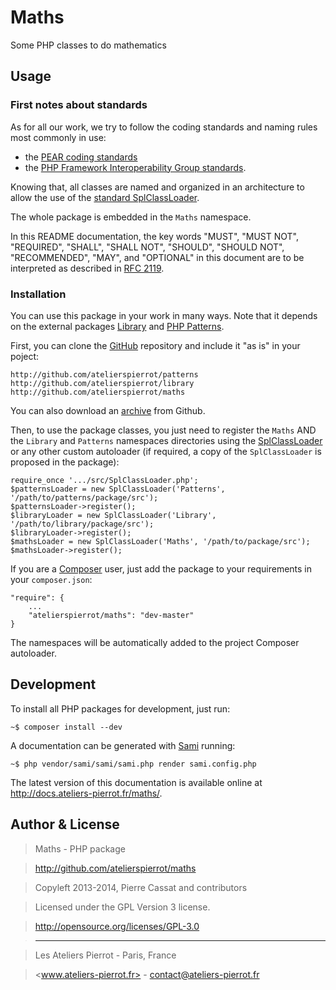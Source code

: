 Maths
=====

Some PHP classes to do mathematics


## Usage

### First notes about standards

As for all our work, we try to follow the coding standards and naming rules most commonly in use:

-   the [PEAR coding standards](http://pear.php.net/manual/en/standards.php)
-   the [PHP Framework Interoperability Group standards](http://github.com/php-fig/fig-standards).

Knowing that, all classes are named and organized in an architecture to allow the use of the
[standard SplClassLoader](http://gist.github.com/jwage/221634).

The whole package is embedded in the `Maths` namespace.

In this README documentation, the key words "MUST", "MUST NOT", "REQUIRED", "SHALL", "SHALL NOT",
"SHOULD", "SHOULD NOT", "RECOMMENDED", "MAY", and "OPTIONAL" in this document are to be
interpreted as described in [RFC 2119](http://www.ietf.org/rfc/rfc2119.txt).

### Installation

You can use this package in your work in many ways. Note that it depends on the external
packages [Library](http://github.com/atelierspierrot/library) and
[PHP Patterns](http://github.com/atelierspierrot/patterns).

First, you can clone the [GitHub](http://github.com/atelierspierrot/maths) repository
and include it "as is" in your poject:

    http://github.com/atelierspierrot/patterns
    http://github.com/atelierspierrot/library
    http://github.com/atelierspierrot/maths

You can also download an [archive](http://github.com/atelierspierrot/maths/downloads)
from Github.

Then, to use the package classes, you just need to register the `Maths` AND the `Library` and
`Patterns` namespaces directories using the [SplClassLoader](http://gist.github.com/jwage/221634) or
any other custom autoloader (if required, a copy of the `SplClassLoader` is proposed in
the package):

    require_once '.../src/SplClassLoader.php';
    $patternsLoader = new SplClassLoader('Patterns', '/path/to/patterns/package/src');
    $patternsLoader->register();
    $libraryLoader = new SplClassLoader('Library', '/path/to/library/package/src');
    $libraryLoader->register();
    $mathsLoader = new SplClassLoader('Maths', '/path/to/package/src');
    $mathsLoader->register();

If you are a [Composer](http://getcomposer.org/) user, just add the package to your requirements
in your `composer.json`:

    "require": {
        ...
        "atelierspierrot/maths": "dev-master"
    }

The namespaces will be automatically added to the project Composer autoloader.


## Development

To install all PHP packages for development, just run:

    ~$ composer install --dev

A documentation can be generated with [Sami](http://github.com/fabpot/Sami) running:

    ~$ php vendor/sami/sami/sami.php render sami.config.php

The latest version of this documentation is available online at <http://docs.ateliers-pierrot.fr/maths/>.


## Author & License

>    Maths - PHP package

>    http://github.com/atelierspierrot/maths

>    Copyleft 2013-2014, Pierre Cassat and contributors

>    Licensed under the GPL Version 3 license.

>    http://opensource.org/licenses/GPL-3.0

>    ----

>    Les Ateliers Pierrot - Paris, France

>    <www.ateliers-pierrot.fr> - <contact@ateliers-pierrot.fr>

